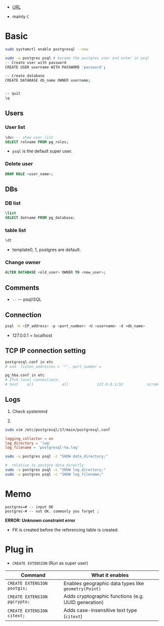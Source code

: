 
* [URL](https://github.com/postgres/postgres)

* mainly `C`
# Basic

```bash
sudo systemctl enable postgresql --now

sudo -u postgres psql # become the postgres user and enter in psql
-- Create user with password
CREATE USER username WITH PASSWORD 'password';

-- Create database
CREATE DATABASE db_name OWNER username;


-- quit
\q
```

## Users

### User list
```sql
\du+ -- show user list
SELECT rolname FROM pg_roles;
```

* `psql` is the default super user.

### Delete user
```sql
DROP ROLE <user_name>;
```

## DBs

### DB list
```sql
\list
SELECT datname FROM pg_database;
```
### table list

```sql
\dt
```

* template0, 1, postgres are default.

### Change owner

```sql
ALTER DATABASE <old_user> OWNER TO <new_user>;
```


## Comments

* `--` -- psql/SQL


## Connection

```bash
psql -h <IP_address> -p <port_number> -U <username> -d <db_name>
```

* 127.0.0.1 = localhost

## TCP IP connection setting

```bash
postgresql.conf in etc
# and  listen_addresses = '*', port_number = 

pg_hba.conf in etc
# IPv4 local connections:
# host    all             all             127.0.0.1/32           scram-sha-256 or md5(older)

```

## Logs
1. Check systemmd

2.

```bash
sudo vim /etc/postgresql/17/main/postgresql.conf
```

```conf
logging_collector = on
log_directory = 'log'
log_filename = 'postgresql-%a.log'
```

```bash
sudo -u postgres psql -c "SHOW data_directory;"

#  relative to postgre data_directly
sudo -u postgres psql -c "SHOW log_directory;"
sudo -u postgres psql -c "SHOW log_filename;"
```

# Memo
```
postgres=# -- input OK
postgres-# -- not OK. commonly you forget ;
```

**ERROR: Unknown constraint error**
* FK is created before the referencing table is created.

# Plug in

* `CREATE EXTENSION`
(Run as super user)

| Command                      | What it enables                                      |
| ---------------------------- | ---------------------------------------------------- |
| `CREATE EXTENSION postgis;`  | Enables geographic data types like `geometry(Point)` |
| `CREATE EXTENSION pgcrypto;` | Adds cryptographic functions (e.g. UUID generation)  |
| `CREATE EXTENSION citext;`   | Adds case-insensitive text type (`citext`)           |
